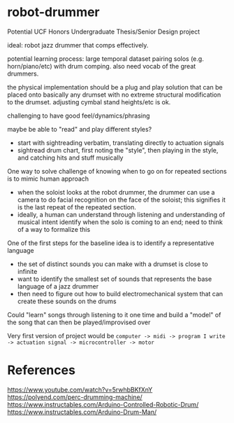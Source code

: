 # robot-drummer
Potential UCF Honors Undergraduate Thesis/Senior Design project

ideal: robot jazz drummer that comps effectively.

potential learning process: large temporal dataset pairing solos (e.g. horn/piano/etc) with drum comping. also need vocab of the great drummers.

the physical implementation should be a plug and play solution that can be placed onto basically any drumset with no extreme structural modification to the drumset. adjusting cymbal stand heights/etc is ok.

challenging to have good feel/dynamics/phrasing

maybe be able to "read" and play different styles?
- start with sightreading verbatim, translating directly to actuation signals
- sightread drum chart, first noting the "style", then playing in the style, and catching hits and stuff musically

One way to solve challenge of knowing when to go on for repeated sections is to mimic human approach
- when the soloist looks at the robot drummer, the drummer can use a camera to do facial recognition on the face of the soloist; this signifies it is the last repeat of the repeated section.
- ideally, a human can understand through listening and understanding of musical intent identify when the solo is coming to an end; need to think of a way to formalize this

One of the first steps for the baseline idea is to identify a representative language
- the set of distinct sounds you can make with a drumset is close to infinite
- want to identify the smallest set of sounds that represents the base language of a jazz drummer
- then need to figure out how to build electromechanical system that can create these sounds on the drums

Could "learn" songs through listening to it one time and build a "model" of the song that can then be played/improvised over

Very first version of project would be 
`computer -> midi -> program I write -> actuation signal -> microcontroller -> motor`

# References
https://www.youtube.com/watch?v=5rwhbBKfXnY
https://polyend.com/perc-drumming-machine/
https://www.instructables.com/Arduino-Controlled-Robotic-Drum/
https://www.instructables.com/Arduino-Drum-Man/
